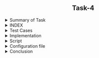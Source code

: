 <h2 align="center">Task-4</h2>

<details>
  <summary> Summary of Task </summary>
  <ul>
    <br>
    <li> Create a testScript to analyse reliability of the Evaluation script .</li>
  </ul>
</details>

<details>
<summary> INDEX </summary>
  <ul>
    <br>
    <li> Test cases</li>
    <li> Implementation </li>
    <li> script </li>
    <li> Configuration file </>
      <li> log file </>
    <li> Conclusion  </li>
  </ul>
  </details>
  
<details>
  <summary> Test Cases </summary>
  
|S.NO|Test Cases|Test Case Description|Expected Result|Test Status|
|:----:|:-----:|:-----:|:-----:|:-----:|
|1|**Published Url** |Spread sheet link published by using publish to web option from file of spreadsheet and select the .csv format |Url should be published|**PASS** |
|2|**The path of commands  is declared in Variable** |I declared the path of commands in variables in the configuration file which i used in the script file. |Path of command should be declare in the variable |**PASS**|
|3|**Google spread sheet downloaded in CSV format** |I used wget with -q option with url of the google spread sheet to download in csv format -q option is used for silently downloaded <br/> I used this $WGET $WGETOPT1 $MYURL01 and $MYURL02 the value of these variable extracting from the configuration file |Google spreadsheet in csv format should be downloaded |**PASS** |
|4|**Rename downloaded files**|Renamed  files by using mv command  <br/> I used this $MV $OLDFILENAME1 $NEWFILENAME1  the value of these variable extract from the configuration file |Files should be renamed|**PASS** |
|5 |**DISPLAY THE OUTPUT using configuration file** | I used the source of configuration file in the script and run the script  <br/> I used  this to extract the required column (awk -F "," '{print "Name :",$name1, "\n", "Sum :",$average1* z "\n", "Average :",$average1, "\n"}') |Script should be run and display the output |**PASS** |
|6 |**Adding the column in the spreadsheet** |Add the column in the spreadsheet and gives the word to all students |Output should be updated |**PASS** |
|7 |**Adding the row in the spreadsheet** |Add the row in the spreadsheet and gives the word in all the columns |Output should be updated |**PASS** |
|8 |**Compair test script** |Using diff command comapred the both file and got result|Script should be run and display the output |**pass** |
  
</details>


<details>
  <summary> Implementation </summary>
  
In this script, first of all I copied the spreadsheet link to csv link through web publish option. After that I downloaded the link to the spreadsheet with the wget command and rename the download file with the mv command. Then I got the required output from awk command. after that i used diff command in my test script and compare the both files and got the required output.
  
 </details>
 
 <details>
  <summary> Script </summary>
  
#!/bin/bash

  PWD=`/usr/bin/pwd`

  #Here we given the path of configuration file using source command

  source $PWD/mytask2conf.conf

  #========================================================================================================================================================

  #function  genratelog()

  #{ if [[ $? -ne 0 ]];                                                                   #HERE FUCTIONS IS USED TO CHECK THE WORKING OF COMMANDS IF

  #then                                                                            #ANY COMMAND GOT ANY ERROR OR SOMETHING THE FUNTION WILL
 
  #$ECHO "COMMAND ERROR $1" >>$log                                                      #STOP THE SCRIPT IMMEDIATELY AND AFTER THAT THE LOG

  #exit 1                                                                                        #FOR THAT PERTICULAR COMMAND WILL BE SAVED IN

  #else $ECHO $DATE $1                                                                    #LOG FILE


  #fi }

  #=========================================================================================================================================================

  #source /home/pradeep/task/scriptconfig.conf

  #if condition is true then print error in sheet otherwise go to the else.

  if [ $MYURL01 = $0 ]

then

$ECHO "This error for sheet1"

else

#$ECHO "==================First sheet output==================="

  $ECHO "==================First sheet output==================="  > $DATADIR1


#Here wget command is used to download spreadsheet 1 with the help of url

  $ECHO "$(date) downloading sheet 1" >> "$log"

$WGET $WGETOPT1 $MYURL01

#genratelog

  $ECHO "$(date) sheet1 downloaded succesfully" >> "$log"

  #$ECHO "$(date) [wget command] download the csv file using wget command $WGET $WGETOPT1 $MYURL01" >> "$log"  #Collect logs in log file


  #Here mv command is used to rename the file

  $MV $OLDFILENAME1 $NEWFILENAME1

  $CP $NEWFILENAME1 $DATADIR

  #genratelog

  $ECHO "$(date) [mv command] It rename the downloaded file using mv command $MV $OLDFILENAME1 $NEWFILENAME1" >> "$log"  #Collect logs in log file


  #Here the exact column  Intern Name is found.

  #Here $CAT is used to show the contents of a file.

  #GREP is used to find the row with a specific name.

  #-i is used to find letters whether the letter is in upercase or in lowercase.

  #Here tr command is used to translate and delete characters.

  #Here wc -c command is used to count commas.

  #The below command  shows the total number of commas.

  COUNT1=$($CAT $NEWFILENAME1 | $GREP $GREPOPT1 $NAMECOL | $AWK -F "$INTERNCOL" '{print $1}'|$TR $TROPT1 , | $WC $WCOPT1)

  #genratelog

  $ECHO "$(date) [count commas] count the no of commas before the Intern name $COUNT1" >> "$log"  #Collect logs in log file

#ADD1 is used to add 1 to the total number of commas.

  ADD1=1

  #genratelog

  $ECHO "$(date) [add 1 in the previous result of commas] $ADD1" >> "$log"  #Collect logs in log file

#PLUS1 is used to get the exact column no.

  PLUS1=$((COUNT1+ADD1))

  #genratelog

  $ECHO "$(date)  [total commas for extract the Intern name column ] $PLUS1" >> "$log"  #Collect logs in log file

$ECHO "Afetr adding 1 total commas before Intern Name column $PLUS1"

#Here the exact column Average is found.

  #Here $CAT is used to show the contents of a file.

  #GREP is used to find the row with a specific name.

  #-i is used to find letters whether the letter is in upercase or in lowercase.
  

  #Here tr command is used to translate and delete characters.

  #Here wc -c command is used to count commas.

  #The below command shows the total number of commas.

  COUNT2=$($CAT $NEWFILENAME1 | $GREP $GREPOPT1 $avgcolumn | $AWK $AWKOPT1 "$AVGCOLUMN" '{print $1}'|$TR $TROPT1 , | $WC $WCOPT1)

  #genratelog

  $ECHO "$(date) [count commas] count the no of commas before the Average $COUNT2" >> "$log"  #Collect logs in log file

#ADD2 is used to add 1 to the total number of commas.

  ADD2=1

  #genratelog

  $ECHO "$(date) [add 1 in the total no of commas before average column to get the exact average column] $ADD2" >> "$log"  #Collect logs in log file

#PLUS2 is used to get the exact column no.

  PLUS2=$((COUNT2+ADD2))

  #genratelog

  $ECHO "$(date) [commas for extract the average column] $PLUS2" >> "$log"  #Collect logs in log file

$ECHO "After adding 1 total commas before Average column $PLUS2"

  ###########################

  $ECHO "Without adding 1 total commas before Intern Name $COUNT1"

  $ECHO "Without adding 1 total commas before Average $COUNT2"

  AUTOMUL=$((COUNT2-COUNT1))

  $ECHO "diffrence of Intern name and Average$AUTOMUL"

  VAL1=1

  ACTVAL=$((AUTOMUL-VAL1))

  $ECHO "pls multiply by this numbere=$ACTVAL"

  ###########################

  #========================================================================================================================#

  #Here $ cat is used to show the contents of a file.

  #$TAIL -n + 4 is used to not show the beginning 4 line of the file.

  #$AWK is used to extract the required column and print the Name Sum and Average.

  #Extracting value from average1 $ PLUS1

  #extracting value from name1 $ PLUS2

  #Extracting value from x $ value1

  $CAT $NEWFILENAME1 | $TAIL -n+4 | awk -F "," '{print "Name : ",$name1, "\n", "Sum : ",$average1*z, "\n", "Avg : ",$average1, "\n"}' name1=$PLUS1 average1=$PLUS2 z=$ACTVAL >> 
  $DATADIR1

  #output1=`$CAT $NEWFILENAME1 | $TAIL -n+4 | awk -F "," '{print "Name : ",$name1, "\n", "Sum : ",$average1*z, "\n", "Avg : ",$average1, "\n"}' name1=$PLUS1 average1=$PLUS2 
  z=$ACTVAL`

  #genratelog

  #$ECHO "$output1" >> $DATADIR1

  #$ECHO "$(date) [output for sheet 1] successfully print sheet1 the required output" >> "$log"  #Collect logs in log file

  fi
  
#diff -y /home/pradeep/mytask1/datafile23/output11.txt /home/pradeep/mytask2/datafile24/output20.txt

  $DIFF -y $OLD_DATA_FILE_PATH1 $NEW_DATA_FILE_PATH1
  
#genratelog

  $ECHO "$(date) [output for diffrence sheet 1] successfully diffrence showing  sheet1 the required output" >> "$log"  #Collect logs in log file

  if [[ $? -eq 0 ]];

  then
 
  echo "=======================Pass match found========================="

  else

  echo "=====================Fail match not found========================"

  fi

###############################################################################################################################################################

  ##############################################################################################################################################################

  if [ $MYURL02 = $0 ]

then

$ECHO "This error for sheet2"

else

#$ECHO "==================Second sheet output==================="

  $ECHO "==================Second sheet output===================" > $DATADIR2

#Here wget command is used to download spreadsheet 1 with the help of url

  $WGET $WGETOPT1 $MYURL02

  #genratelog

  $ECHO "$(date) [wget command] download the csv file using wget command $WGET $WGETOPT1 $MYURL02" >> "$log" #Collect logs in log file

#Here mv command is used to rename the file

  $MV $OLDFILENAME2 $NEWFILENAME2

  $CP $NEWFILENAME2 $DATADIR

  #genratelog

  $ECHO "$(date) [mv command] download sheet2 csv file using mv command $MV $OLDFILENAME2 $NEWFILENAME2" >> "$log"  #Collect logs in log file

#Here the exact column  Intern Name is found.

  #Here $CAT is used to show the contents of a file.

  #GREP is used to find the row with a specific name.

  #-i is used to find letters whether the letter is in upercase or in lowercase.

  #Here tr command is used to translate and delete characters.

  #Here wc -c command is used to count commas.

  #The below command shows the total number of commas.

  COUNT11=$($CAT $NEWFILENAME2 | $GREP $GREPOPT1 $NAMECOL | $AWK $AWKOPT1 "Intern Name" '{print $1}'|$TR $TROPT1 , | $WC $WCOPT1)

  #genratelog

  $ECHO "$(date) [count comma for intername] count the no of commas before the Intern name $COUNT11" >> "$log"  #Collect logs in log file


  #ADD11 is used to add 1 to the total number of commas.

  ADD11=1

  #genratelog

  $ECHO "$(date) [add 1 in the total no of commas before Intern name column to get the exact Intern name column] $ADD11" >> "$log"

#PLUS11 is used to get the exact column no.

  PLUS11=$((COUNT11+ADD11))

  #genratelog

  $ECHO "$(date)  [total commas for intername] download sheet2 csv file using this command $PLUS11" >> "$log"  #Collect logs in log file

$ECHO "Afetr adding 1 total commas before Intern Name column $PLUS11"

#Here the exact column Average is found.

  #Here $CAT is used to show the contents of a file.

  #GREP is used to find the row with a specific name.

  #-i is used to find letters whether the letter is in upercase or in lowercase.

  #Here tr command is used to translate and delete characters.

  #Here wc -c command is used to count commas.

  #The below commands shows the total number of commas.

  COUNT22=$($CAT $NEWFILENAME2 | $GREP $GREPOPT1 $avgcolumn | $AWK $AWKOPT1 "$AVGCOLUMN" '{print $1}'|$TR $TROPT1 , | $WC $WCOPT1)

  #genratelog

  $ECHO "$(date) [count commas] count the no of commas before the Average $COUNT22" >> "$log"  #Collect logs in log file

#ADD22 is used to add 1 to the total number of commas.

  ADD22=1

#$ECHO "$(date) [add 1 for Average] download sheet2 csv file using this command $ADD22" >> "$log"  #Collect logs in log file

#PLUS22 is used to get the exact column no.

  PLUS22=$((COUNT22+ADD22))

  #genratelog

  $ECHO "$(date) [commas for extract the average column] $PLUS22" >> "$log"  #Collect logs in log file

$ECHO "After adding 1 total commas before Average column $PLUS22"

#========================================================================================================================#

$ECHO "Without adding 1 total commas before Intern Name $COUNT11"

  $ECHO "Without adding 1 total commas before Average $COUNT22"

  AUTOMUL1=$((COUNT22-COUNT11))

  $ECHO "diffrence of Intern name and Average$AUTOMUL1"

  VAL2=1

  ACTVAL1=$((AUTOMUL1-VAL2))

  $ECHO "pls multiply by this numbere=$ACTVAL1"

#========================================================================================================================#

#Here $ cat is used to show the contents of a file.

  #$TAIL -n + 4 is used to not show the beginning 4 line of the file.

  #$AWK is used to extract the required column and print the Name Sum and Average.

  #Extracting value from average1 $ PLUS11

  #extracting value from name1 $ PLUS22

  #Extracting value from x $ value2

  $CAT $NEWFILENAME2 | $TAIL -n+4 | awk -F "," '{print "Name : ",$name1, "\n", "SUM : ",$average1*s, "\n", "Avg : ",$average1, "\n"}' name1=$PLUS11 average1=$PLUS22 s=$ACTVAL1 >> $DATADIR2

  #output2=`$CAT $NEWFILENAME2 | $TAIL -n+4 | awk -F "," '{print "Name : ",$name1, "\n", "SUM : ",$average1*s, "\n", "Avg : ",$average1, "\n"}' name1=$PLUS11 average1=$PLUS22 s=$ACTVAL1`

  #$ECHO "$output2" >> $DATADIR2


  #$ECHO "$(date) [output for sheet 2] successfully print sheet2 the required output" >> "$log"  #Collect logs in log file

fi

#diff -y /home/pradeep/mytask1/datafile23/output12.txt /home/pradeep/mytask2/datafile24/output21.txt

  $DIFF -y $OLD_DATA_FILE_PATH2 $NEW_DATA_FILE_PATH2

  #genratelog

  $ECHO "$(date) [output for diffrence sheet 2] successfully diffrence showing  sheet2 the required output" >> "$log"  #Collect logs in log file

  if [[ $? -eq 0 ]];

  then
 
  echo "===============Pass match found================="

  else

  echo "==============Fail match not found==============="

  fi

  
 </details>
 
 
 <details>
  <summary> Configuration file </summary>
  
  #This is the main configuration file of script

#============================================================

#Variable declaration of command path which used in script

#wget command is a Linux command line utility that helps us to download the files from the web.

  WGET=/usr/bin/wget

  #echo command in linux is used to display line of text/stringon terminal.

  ECHO=/usr/bin/echo

  #mv command renames a file or folder and moves a group of files to a different directory

  MV=/usr/bin/mv

  #cat command allows us to create single or multiple files, view contain of file, concatenate files and redirect output in terminal or files.

  CAT=/usr/bin:/cat

  #awk command searches files for text containing a pattern. When a line or text matches, awk performs a specific action on that line/text.

  AWK=/usr/bin/awk

  #tail commandprint the last N number of data of the given input.

  TAIL=/usr/bin/tail

  #tr is a command for translating or deleting characters.

  TR=/usr/bin/tr

  #The grep command in unix or linux system is used to print the lines that match a given pattern.

  GREP=/usr/bin/grep

  #wc Command in Linux Count Number of Lines, Words, and Character.

  WC=/usr/bin/wc

  #pwd command prints the path of the working directory

  PWD=/usr/bin/pwdi

  #cp command is used to copy files or group of files or directory.

  CP=/usr/bin/cp

  #date command is used to display the system date and time.

  DATE=/usr/bin/date

  #=/usr/bin/

  DIFF=/usr/bin/diff

  #====================================================================================================================================================

  #wget command option

  #The download output is not visible so -q is used

  WGETOPT1=-q

  #====================================================================================================================================================

  #tr command option

  #-cd option used for delete the character.

  TROPT1=-cd

  #===================================================================================================================================================

  #wc command option

  #-c is used ko count the character

  WCOPT1=-c

  #===================================================================================================================================================

  #grep command option

  #-i option used for displays both uppercase and lowercase results.

  GREPOPT1=-i

  #===================================================================================================================================================

  #awk command option

  #-F used for the input field separator.

  AWKOPT1=-F

  #===================================================================================================================================================

  #here url used to download the spreadsheet in the format CSV

  #Below url01 for download the spreadsheet 1

  MYURL01=https://docs.google.com/spreadsheets/d/e/2PACX-1vS9pmOTPTCVI3XdmGtzetXIm9YVD2cnLDXAkBviswsYAifm9d9dq_iKfPFaHOMpL9oxtSJBh-u9R5CW/pub?output=csv


  #====================================================================================================================================================

  #Below url02 for download the spreadsheet 2

  MYURL02=https://docs.google.com/spreadsheets/d/e/2PACX-1vSEjogtwoNCCLzmjLHSegdJXH-icphTYJfzpAGC7WYOBPqgkwXNgcC3HQGpfU4tP-Jf8KUTVOHBloX6/pub?output=csv

  #=====================================================================================================================================================

  #Rename the downloaded file 1

  #OLDFILENAME1=/home/pradeep/Task-3/datafile/pub?output=csv

  OLDFILENAME1=/home/pradeep/mytask2/pub?output=csv

  #NEWFILENAME1=/home/pradeep/Task-3/datafile/sheet1.csv

  NEWFILENAME1=/home/pradeep/mytask2/sheet1.csv

  #=====================================================================================================================================================

  #Rename the downloaded file 2

  OLDFILENAME2=/home/pradeep/mytask2/pub?output=csv

  NEWFILENAME2=/home/pradeep/mytask2/sheet2.csv

  #====================================================================================================================================================

  #Column of spreadsheet

  AVGCOLUMN=Average

  avgcolumn=average

  #namecolumn=name

  #=================================================================================================================================================

  #Extra column

  NAMECOL=Name

  INTERNCOL=Intern

  SUMCOL=Sum

  AVGCOL=Avg

  #==================================================================================================================================================

  #log file of script

  log=/home/pradeep/mytask2/mytask2.log

  #==================================================================================================================================================

  #directory for datafile

  DATADIR=/home/pradeep/mytask2/datafile24

  DATADIR1=/home/pradeep/mytask2/datafile24/output20.txt

  DATADIR2=/home/pradeep/mytask2/datafile24/output21.txt

  #==================================================================================================================================================

  OLD_DATA_FILE_PATH1=/home/pradeep/mytask1/datafile23/output11.txt

  OLD_DATA_FILE_PATH2=/home/pradeep/mytask1/datafile23/output12.txt

  NEW_DATA_FILE_PATH1=/home/pradeep/mytask2/datafile24/output20.txt

  NEW_DATA_FILE_PATH2=/home/pradeep/mytask2/datafile24/output21.txt


#==================================================================================================================================================

  
  <details>
  <summary> log file </summary>
  Mon May 24 02:14:10 IST 2021 DOWNLOADING SHEET 1
Mon May 24 02:14:12 IST 2021SHEET1 DOWNLOADED SUCCESSFULLY
Mon May 24 02:26:46 IST 2021 downloading sheet 1
Mon May 24 02:26:53 IST 2021 sheet1 downloaded succesfully
Mon May 24 02:26:53 IST 2021 [mv command] It rename the downloaded file using mv command /usr/bin/mv /home/pradeep/mytask2/pub?output=csv /home/pradeep/mytask2/sheet1.csv
Mon May 24 02:26:53 IST 2021 [count commas] count the no of commas before the Intern name 1
Mon May 24 02:26:53 IST 2021 [add 1 in the previous result of commas] 1
Mon May 24 02:26:53 IST 2021  [total commas for extract the Intern name column ] 2
Mon May 24 02:26:53 IST 2021 [count commas] count the no of commas before the Average 10
Mon May 24 02:26:53 IST 2021 [add 1 in the total no of commas before average column to get the exact average column] 1
Mon May 24 02:26:53 IST 2021 [commas for extract the average column] 11
Mon May 24 02:26:53 IST 2021 [output for diffrence sheet 1] successfully diffrence showing  sheet1 the required output
Mon May 24 02:26:56 IST 2021 [wget command] download the csv file using wget command /usr/bin/wget -q https://docs.google.com/spreadsheets/d/e/2PACX-1vSEjogtwoNCCLzmjLHSegdJXH-icphTYJfzpAGC7WYOBPqgkwXNgcC3HQGpfU4tP-Jf8KUTVOHBloX6/pub?output=csv
Mon May 24 02:26:56 IST 2021 [mv command] download sheet2 csv file using mv command /usr/bin/mv /home/pradeep/mytask2/pub?output=csv /home/pradeep/mytask2/sheet2.csv
Mon May 24 02:26:56 IST 2021 [count comma for intername] count the no of commas before the Intern name 1
Mon May 24 02:26:56 IST 2021 [add 1 in the total no of commas before Intern name column to get the exact Intern name column] 1
Mon May 24 02:26:56 IST 2021  [total commas for intername] download sheet2 csv file using this command 2
Mon May 24 02:26:56 IST 2021 [count commas] count the no of commas before the Average 10
Mon May 24 02:26:56 IST 2021 [commas for extract the average column] 11
Mon May 24 02:26:56 IST 2021 [output for diffrence sheet 2] successfully diffrence showing  sheet2 the required output
Mon May 24 02:29:58 IST 2021 downloading sheet 1
Mon May 24 02:30:05 IST 2021 sheet1 downloaded succesfully
Mon May 24 02:30:05 IST 2021 [mv command] It rename the downloaded file using mv command /usr/bin/mv /home/pradeep/mytask2/pub?output=csv /home/pradeep/mytask2/sheet1.csv
Mon May 24 02:30:05 IST 2021 [count commas] count the no of commas before the Intern name 1
Mon May 24 02:30:05 IST 2021 [add 1 in the previous result of commas] 1
Mon May 24 02:30:05 IST 2021  [total commas for extract the Intern name column ] 2
Mon May 24 02:30:05 IST 2021 [count commas] count the no of commas before the Average 10
Mon May 24 02:30:05 IST 2021 [add 1 in the total no of commas before average column to get the exact average column] 1
Mon May 24 02:30:05 IST 2021 [commas for extract the average column] 11
Mon May 24 02:30:05 IST 2021 [output for diffrence sheet 1] successfully diffrence showing  sheet1 the required output
Mon May 24 02:30:07 IST 2021 [wget command] download the csv file using wget command /usr/bin/wget -q https://docs.google.com/spreadsheets/d/e/2PACX-1vSEjogtwoNCCLzmjLHSegdJXH-icphTYJfzpAGC7WYOBPqgkwXNgcC3HQGpfU4tP-Jf8KUTVOHBloX6/pub?output=csv
Mon May 24 02:30:07 IST 2021 [mv command] download sheet2 csv file using mv command /usr/bin/mv /home/pradeep/mytask2/pub?output=csv /home/pradeep/mytask2/sheet2.csv
Mon May 24 02:30:07 IST 2021 [count comma for intername] count the no of commas before the Intern name 1
Mon May 24 02:30:07 IST 2021 [add 1 in the total no of commas before Intern name column to get the exact Intern name column] 1
Mon May 24 02:30:07 IST 2021  [total commas for intername] download sheet2 csv file using this command 2
Mon May 24 02:30:07 IST 2021 [count commas] count the no of commas before the Average 10
Mon May 24 02:30:07 IST 2021 [commas for extract the average column] 11
Mon May 24 02:30:07 IST 2021 [output for diffrence sheet 2] successfully diffrence showing  sheet2 the required output
Mon May 24 03:00:56 IST 2021 downloading sheet 1
Mon May 24 03:00:59 IST 2021 sheet1 downloaded succesfully
Mon May 24 03:00:59 IST 2021 [mv command] It rename the downloaded file using mv command /usr/bin/mv /home/pradeep/mytask2/pub?output=csv /home/pradeep/mytask2/sheet1.csv
Mon May 24 03:00:59 IST 2021 [count commas] count the no of commas before the Intern name 1
Mon May 24 03:00:59 IST 2021 [add 1 in the previous result of commas] 1
Mon May 24 03:00:59 IST 2021  [total commas for extract the Intern name column ] 2
Mon May 24 03:00:59 IST 2021 [count commas] count the no of commas before the Average 10
Mon May 24 03:00:59 IST 2021 [add 1 in the total no of commas before average column to get the exact average column] 1
Mon May 24 03:00:59 IST 2021 [commas for extract the average column] 11
Mon May 24 03:00:59 IST 2021 [output for diffrence sheet 1] successfully diffrence showing  sheet1 the required output
Mon May 24 03:01:02 IST 2021 [wget command] download the csv file using wget command /usr/bin/wget -q https://docs.google.com/spreadsheets/d/e/2PACX-1vSEjogtwoNCCLzmjLHSegdJXH-icphTYJfzpAGC7WYOBPqgkwXNgcC3HQGpfU4tP-Jf8KUTVOHBloX6/pub?output=csv
Mon May 24 03:01:02 IST 2021 [mv command] download sheet2 csv file using mv command /usr/bin/mv /home/pradeep/mytask2/pub?output=csv /home/pradeep/mytask2/sheet2.csv
Mon May 24 03:01:02 IST 2021 [count comma for intername] count the no of commas before the Intern name 1
Mon May 24 03:01:02 IST 2021 [add 1 in the total no of commas before Intern name column to get the exact Intern name column] 1
Mon May 24 03:01:02 IST 2021  [total commas for intername] download sheet2 csv file using this command 2
Mon May 24 03:01:02 IST 2021 [count commas] count the no of commas before the Average 10
Mon May 24 03:01:02 IST 2021 [commas for extract the average column] 11
Mon May 24 03:01:02 IST 2021 [output for diffrence sheet 2] successfully diffrence showing  sheet2 the required output
  
  
  </details>
  
  
  </details>
 
 <details>
  <summary> Conclusion </summary>
  
  I would like to share my experience while doing this work. The given script is doing its job correctly.
  
  </details>
